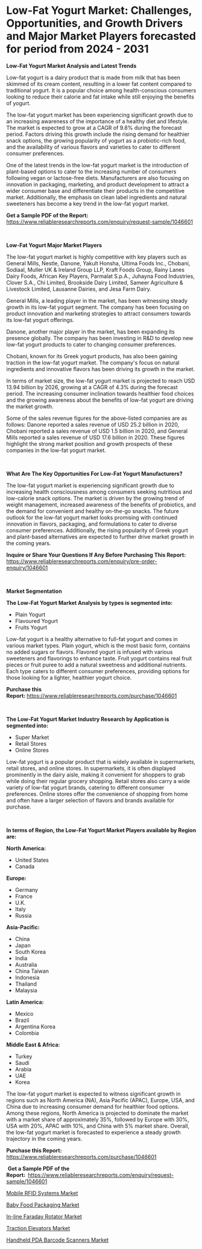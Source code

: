 <p><h1>Low-Fat Yogurt Market: Challenges, Opportunities, and Growth Drivers and Major Market Players forecasted for period from 2024 - 2031</h1></p><p><strong>Low-Fat Yogurt Market Analysis and Latest Trends</strong></p>
<p><p>Low-fat yogurt is a dairy product that is made from milk that has been skimmed of its cream content, resulting in a lower fat content compared to traditional yogurt. It is a popular choice among health-conscious consumers looking to reduce their calorie and fat intake while still enjoying the benefits of yogurt.</p><p>The low-fat yogurt market has been experiencing significant growth due to an increasing awareness of the importance of a healthy diet and lifestyle. The market is expected to grow at a CAGR of 9.8% during the forecast period. Factors driving this growth include the rising demand for healthier snack options, the growing popularity of yogurt as a probiotic-rich food, and the availability of various flavors and varieties to cater to different consumer preferences.</p><p>One of the latest trends in the low-fat yogurt market is the introduction of plant-based options to cater to the increasing number of consumers following vegan or lactose-free diets. Manufacturers are also focusing on innovation in packaging, marketing, and product development to attract a wider consumer base and differentiate their products in the competitive market. Additionally, the emphasis on clean label ingredients and natural sweeteners has become a key trend in the low-fat yogurt market.</p></p>
<p><strong>Get a Sample PDF of the Report:&nbsp;</strong> <a href="https://www.reliableresearchreports.com/enquiry/request-sample/1046601">https://www.reliableresearchreports.com/enquiry/request-sample/1046601</a></p>
<p>&nbsp;</p>
<p><strong>Low-Fat Yogurt Major Market Players</strong></p>
<p><p>The low-fat yogurt market is highly competitive with key players such as General Mills, Nestle, Danone, Yakult Honsha, Ultima Foods Inc., Chobani, Sodiaal, Muller UK & Ireland Group LLP, Kraft Foods Group, Rainy Lanes Dairy Foods, African Key Players, Parmalat S.p.A., Juhayna Food Industries, Clover S.A., Chi Limited, Brookside Dairy Limited, Sameer Agriculture & Livestock Limited, Lausanne Dairies, and Jesa Farm Dairy.</p><p>General Mills, a leading player in the market, has been witnessing steady growth in its low-fat yogurt segment. The company has been focusing on product innovation and marketing strategies to attract consumers towards its low-fat yogurt offerings.</p><p>Danone, another major player in the market, has been expanding its presence globally. The company has been investing in R&D to develop new low-fat yogurt products to cater to changing consumer preferences.</p><p>Chobani, known for its Greek yogurt products, has also been gaining traction in the low-fat yogurt market. The company's focus on natural ingredients and innovative flavors has been driving its growth in the market.</p><p>In terms of market size, the low-fat yogurt market is projected to reach USD 13.94 billion by 2026, growing at a CAGR of 4.3% during the forecast period. The increasing consumer inclination towards healthier food choices and the growing awareness about the benefits of low-fat yogurt are driving the market growth.</p><p>Some of the sales revenue figures for the above-listed companies are as follows: Danone reported a sales revenue of USD 25.2 billion in 2020, Chobani reported a sales revenue of USD 1.5 billion in 2020, and General Mills reported a sales revenue of USD 17.6 billion in 2020. These figures highlight the strong market position and growth prospects of these companies in the low-fat yogurt market.</p></p>
<p>&nbsp;</p>
<p><strong>What Are The Key Opportunities For Low-Fat Yogurt Manufacturers?</strong></p>
<p><p>The low-fat yogurt market is experiencing significant growth due to increasing health consciousness among consumers seeking nutritious and low-calorie snack options. The market is driven by the growing trend of weight management, increased awareness of the benefits of probiotics, and the demand for convenient and healthy on-the-go snacks. The future outlook for the low-fat yogurt market looks promising with continued innovation in flavors, packaging, and formulations to cater to diverse consumer preferences. Additionally, the rising popularity of Greek yogurt and plant-based alternatives are expected to further drive market growth in the coming years.</p></p>
<p><strong>Inquire or Share Your Questions If Any Before Purchasing This Report:</strong> <a href="https://www.reliableresearchreports.com/enquiry/pre-order-enquiry/1046601">https://www.reliableresearchreports.com/enquiry/pre-order-enquiry/1046601</a></p>
<p>&nbsp;</p>
<p><strong>Market Segmentation</strong></p>
<p><strong>The Low-Fat Yogurt Market Analysis by types is segmented into:</strong></p>
<p><ul><li>Plain Yogurt</li><li>Flavoured Yogurt</li><li>Fruits Yogurt</li></ul></p>
<p><p>Low-fat yogurt is a healthy alternative to full-fat yogurt and comes in various market types. Plain yogurt, which is the most basic form, contains no added sugars or flavors. Flavored yogurt is infused with various sweeteners and flavorings to enhance taste. Fruit yogurt contains real fruit pieces or fruit puree to add a natural sweetness and additional nutrients. Each type caters to different consumer preferences, providing options for those looking for a lighter, healthier yogurt choice.</p></p>
<p><strong>Purchase this Report:&nbsp;</strong><a href="https://www.reliableresearchreports.com/purchase/1046601">https://www.reliableresearchreports.com/purchase/1046601</a></p>
<p>&nbsp;</p>
<p><strong>The Low-Fat Yogurt Market Industry Research by Application is segmented into:</strong></p>
<p><ul><li>Super Market</li><li>Retail Stores</li><li>Online Stores</li></ul></p>
<p><p>Low-fat yogurt is a popular product that is widely available in supermarkets, retail stores, and online stores. In supermarkets, it is often displayed prominently in the dairy aisle, making it convenient for shoppers to grab while doing their regular grocery shopping. Retail stores also carry a wide variety of low-fat yogurt brands, catering to different consumer preferences. Online stores offer the convenience of shopping from home and often have a larger selection of flavors and brands available for purchase.</p></p>
<p>&nbsp;</p>
<p><strong>In terms of Region, the Low-Fat Yogurt Market Players available by Region are:</strong></p>
<p>
    <p> <strong> North America: </strong>
        <ul>
            <li>United States</li>
            <li>Canada</li>
        </ul>
        </p> 
    <p> <strong> Europe: </strong>
        <ul>
            <li>Germany</li>
            <li>France</li>
            <li>U.K.</li>
            <li>Italy</li>
            <li>Russia</li>
        </ul>
        </p> 
    <p> <strong> Asia-Pacific: </strong>
        <ul>
            <li>China</li>
            <li>Japan</li>
            <li>South Korea</li>
            <li>India</li>
            <li>Australia</li>
            <li>China Taiwan</li>
            <li>Indonesia</li>
            <li>Thailand</li>
            <li>Malaysia</li>
        </ul>
        </p> 
    <p> <strong> Latin America: </strong>
        <ul>
            <li>Mexico</li>
            <li>Brazil</li>
            <li>Argentina Korea</li>
            <li>Colombia</li>
        </ul>
        </p> 
    <p> <strong> Middle East & Africa: </strong>
        <ul>
            <li>Turkey</li>
            <li>Saudi</li>
            <li>Arabia</li>
            <li>UAE</li>
            <li>Korea</li>
        </ul>
    </p>
    </p>
<p><p>The low-fat yogurt market is expected to witness significant growth in regions such as North America (NA), Asia Pacific (APAC), Europe, USA, and China due to increasing consumer demand for healthier food options. Among these regions, North America is projected to dominate the market with a market share of approximately 35%, followed by Europe with 30%, USA with 20%, APAC with 10%, and China with 5% market share. Overall, the low-fat yogurt market is forecasted to experience a steady growth trajectory in the coming years.</p></p>
<p><strong>Purchase this Report: </strong><a href="https://www.reliableresearchreports.com/purchase/1046601">https://www.reliableresearchreports.com/purchase/1046601</a></p>
<p>&nbsp;<strong>Get a Sample PDF of the Report:&nbsp;&nbsp;</strong><a href="https://www.reliableresearchreports.com/enquiry/request-sample/1046601">https://www.reliableresearchreports.com/enquiry/request-sample/1046601</a></p>
<p><strong></strong></p>
<p><p><a href="https://medium.com/@loririce03/mobile-rfid-systems-market-research-report-its-history-and-forecast-2024-to-2031-f0f8ae0bb017">Mobile RFID Systems Market</a></p><p><a href="https://github.com/guneycigdem35/Market-Research-Report-List-1/blob/main/baby-food-packaging-market.md">Baby Food Packaging Market</a></p><p><a href="https://medium.com/@catherinemartinez15/in-line-faraday-rotator-market-exploring-market-share-market-trends-and-future-growth-4e94edbb0dfa">In-line Faraday Rotator Market</a></p><p><a href="https://github.com/Paul14Anderson63/Market-Research-Report-List-2/blob/main/traction-elevators-market.md">Traction Elevators Market</a></p><p><a href="https://medium.com/@loririce03/handheld-pda-barcode-scanners-market-insights-into-market-cagr-market-trends-and-growth-e4aa30c9170b">Handheld PDA Barcode Scanners Market</a></p></p>